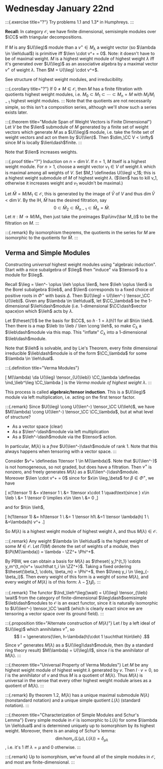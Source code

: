 # Wednesday January 22nd


:::{.exercise title="?"}
Try problems 1.1 and 1.3* in Humphreys.
:::


**Recall:**
In category $\mathcal O$, we have finite dimensional, semisimple modules over $\CC$ with triangular decompositions.

If $M$ is any $U(\lieg)$ module than a $v^+ \in M_\lambda$ a weight vector (so $\lambda \in \lieh\dual$) is primitive iff $\lien \cdot v^+ = 0$.
Note: it doesn't have to be of maximal weight.
$M$ is a highest weight module of highest weight $\lambda$ iff it's generated over $U(\lieg)$ as an associative algebra by a maximal vector $v^+$ of weight $\lambda$.
Then $M = U(\lieg) \cdot v^+$.

See structure of highest weight modules, and irreducibility.

:::{.corollary title="?"}
If $0 \neq M\in\mathcal O$, then $M$ has a finite filtration with quotients highest weight modules, i.e. $M_0 \subset M_1 \subset \cdots \subset M_n = M$ with $M_i/M_{i-1}$ highest weight modules.
:::
Note that the quotients are not necessarily simple, so this isn't a composition series, although we'll show such a series exists later.

:::{.theorem title="Module Span of Weight Vectors is Finite Dimensional"}
Let $V$ be the $\lien$ submodule of $M$ generated by a finite set of weight vectors which generate $M$ as a $U(\lieg)$ module,
i.e. take the finite set of weight vectors and act on them by $U(\lien)$.
Then $\dim_\CC V < \infty$ since $M$ is locally $\lien\dash$finite.
:::

Note that $\lien$ increases weights.

:::{.proof title="?"}
Induction on $n = \dim V$.
If $n=1$, $M$ itself is a highest weight module.
For $n > 1$, choose a weight vector $v_1 \in V$ of weight $\lambda$ which is maximal among all weights of $V$.
Set $M_1 \definedas U(\lieg) v_1$; this is a highest weight submodule of $M$ of highest weight $\lambda$.
($\lien$ has to kill v_1, otherwise it increases weight and $v_1$ wouldn't be maximal.)

Let $\bar M = M/M_1 \in \mathcal O$, this is generated by the image of $\bar V$ of $V$ and thus $\dim \bar V < \dim V$.
By the IH, $\bar M$ has the desired filtration, say $$0 \subset \bar M_2 \subset \bar M_{n-1} \subset \bar M_n = \bar M.$$ 
Let $\pi: M \to M/M_1$, then just take the preimages $\pi\inv(\bar M_i)$ to be the filtration on $M$.
:::


:::{.remark}
By isomorphism theorems, the quotients in the series for $M$ are isomorphic to the quotients for $\bar M$.
:::


## Verma and Simple Modules

Constructing *universal* highest weight modules using "algebraic induction".
Start with a nice subalgebra of $\lieg$ then "induce" via $\tensor$ to a module for $\lieg$.

Recall $\lieg = \lien^- \oplus \lieh \oplus \lien$, here $\lieh \oplus \lien$ is the Borel subalgebra $\lieb$, and $\lien$ corresponds to a fixed choice of positive roots in $\Phi^+$ with basis $\Delta$.
Then $U(\lieg) = U(\lien^-) \tensor_\CC U(\lieb)$.
Given any $\lambda \in \lieh\dual$, let $\CC_\lambda$ be the 1-dimensional $\lieh\dash$module (i.e. 1-dimensional $\CC\dash$vector space)on which $\lieh$ acts by $\lambda$.

Let $\theset{1}$ be the basis for $\CC$, so $h \cdot 1 = \lambda(h)1$ for all $h\in \lieh$.
Then there is a map $\lieb \to \lieb / \lien \cong \lieh$, so make $C_\lambda$ a $\lieb\dash$module via this map.
This "inflate" $C_\lambda$ into a 1-dimensional $\lieb\dash$module.

Note that $\lieh$ is solvable, and by Lie's Theorem, every finite dimensional irreducible $\lieb\dash$module is of the form $\CC_\lambda$ for some $\lambda \in \lieh\dual$.

:::{.definition title="Verma Modules"}

\[
M(\lambda) \da U(\lieg) \tensor_{U(\lieb)} \CC_\lambda \definedas \ind_\lieb^\lieg \CC_\lambda
\]
is the *Verma module of highest weight $\lambda$*.
:::


This process is called **algebraic/tensor induction**.
This is a $U(\lieg)$ module via left multiplication, i.e. acting on the first tensor factor.

:::{.remark}
Since $U(\lieg) \cong U(\lien^-) \tensor_\CC U(\lieh)$, we have $M(\lambda) \cong U(\lien^-) \tensor_\CC \CC_\lambda$, but at what level of structure?

- As a vector space (clear)
- As a $\lien^-\dash$module via left multiplication
- As a $\lieh^-\dash$module via the $\tensor$ action.

In particular, $M(\lambda)$ is a *free* $U(\lien^-)\dash$module of rank 1.
Note that this always happens when tensoring with a vector space.
:::


Consider $v^+ \definedas 1\tensor 1 \in M(\lambda)$.
Note that $U(\lien^-)$ is not homogeneous, so not graded, but does have a filtration.
Then $v^+$ is nonzero, and freely generates $M(\lambda)$ as a $U(\lien^-)\dash$module.
Moreover $\lien \cdot v^+ = 0$ since for $x\in \lieg_\beta$ for $\beta \in \Phi^+$, we have

\[
x(1\tensor 1) &= x\tensor 1  \\
&= 1\tensor x\cdot 1 \quad\text{since } x\in \lieb \\
&= 1 \tensor 0 \implies x\in \lien \\
&= 0
,\]

and for $h\in \lieh$,

\[
h(1\tensor 1) 
&= h1\tensor 1 \\
&= 1 \tensor h1\\
&=1 \tensor \lambda(h) 1 \\
&=\lambda(h) v^+
.\]

So $M(\lambda)$ is a highest weight module of highest weight $\lambda$, and thus $M(\lambda) \in \mathcal O$.

:::{.remark}
Any weight $\lambda \in \lieh\dual$ is the highest weight of some $M\in \mathcal O$.
Let $\Pi(M)$ denote the set of weights of a module, then $\Pi(M(\lambda)) = \lambda - \ZZ^+ \Phi^+$.

By PBW, we can obtain a basis for $M(\lambda)$ as $\theset{ y_1^{t_1} \cdots y_m^{t_m}v^+ \suchthat t_i \in \ZZ^+}$.
Taking a fixed ordering $\theset{\beta_1, \cdots, \beta_m} = \Phi^+$, then $0\neq y_i \in \lieg_{-\beta_i}$.
Then every weight of this form is a weight of some $M(\lambda)$, and every weight of $M(\lambda)$ is of this form: $\lambda - \sum t_i \beta_i$.
:::

:::{.remark}
The functor $\Ind_\lieh^\lieg(\wait) = U(\lieg) \tensor_{\lieb} \wait$ from the category of finite-dimensional $\lieg\dash$semisimple $\lieb\dash$modules to $\mathcal O$ is an exact functor, since it is naturally isomorphic to $U(\lien^-) \tensor_\CC \wait$ (which is clearly exact since we are tensoring a vector space over its ground field).
:::


:::{.proposition title="Alternate construction of $M(\lambda)$"}
Let $I$ by a left ideal of $U(\lieg)$ which annihilates $v^+$, so 
$$
I = \generators{\lien, h-\lambda(h)\cdot 1 \suchthat h\in\lieh}
.$$
Since $v^+$ generates $M(\lambda)$ as a $U(\lieg)\dash$module, then (by a standard ring theory result) $M(\lambda) = U(\lieg)/I$, since $I$ is the annihilator of $M(\lambda)$.
:::

:::{.theorem title="Universal Property of Verma Modules"}
Let $M$ be any highest weight module of highest weight $\lambda$ generated by $v$.
Then $I\cdot v = 0$, so $I$ is the annihilator of $v$ and thus $M$ is a quotient of $M(\lambda)$.
Thus $M(\lambda)$ is universal in the sense that every other highest weight module arises as a quotient of $M(\lambda)$.
:::

:::{.remark}
By theorem 1.2, $M(\lambda)$ has a unique maximal submodule $N(\lambda)$ (nonstandard notation) and a unique simple quotient $L(\lambda)$ (standard notation).
:::



:::{.theorem title="Characterization of Simple Modules and Schur's Lemma"}
Every simple module in $\mathcal O$ is isomorphic to $L(\lambda)$ for some $\lambda \in \lieh\dual$
and is determined uniquely up to isomorphism by its highest weight.
Moreover, there is an analog of Schur's lemma: $$\dim \hom_{\mathcal O}(L(\mu), L(\lambda)) = \delta_{\mu\lambda}$$, i.e. it's 1 iff $\lambda=\mu$ and 0 otherwise.
:::

:::{.remark}
Up to isomorphism, we've found all of the simple modules in $\mathcal O$, and most are finite-dimensional.
:::
